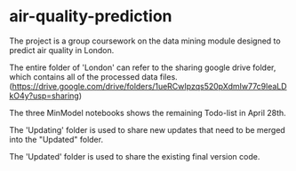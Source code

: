# air-quality-prediction

The project is a group coursework on the data mining module designed to predict air quality in London.

The entire folder of 'London' can refer to the sharing google drive folder, which contains all of the processed data files. (https://drive.google.com/drive/folders/1ueRCwIpzqs520pXdmIw77c9leaLDkO4y?usp=sharing)

The three MinModel notebooks shows the remaining Todo-list in April 28th.

The 'Updating' folder is used to share new updates that need to be merged into the "Updated" folder.

The 'Updated' folder is used to share the existing final version code.
